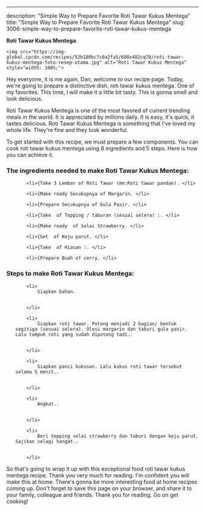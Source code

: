 ---
description: "Simple Way to Prepare Favorite Roti Tawar Kukus Mentega"
title: "Simple Way to Prepare Favorite Roti Tawar Kukus Mentega"
slug: 3006-simple-way-to-prepare-favorite-roti-tawar-kukus-mentega

<p>
	<strong>Roti Tawar Kukus Mentega</strong>. 
	
</p>
<p>
	
	<img src="https://img-global.cpcdn.com/recipes/52b180bc7c0a2fa5/680x482cq70/roti-tawar-kukus-mentega-foto-resep-utama.jpg" alt="Roti Tawar Kukus Mentega" style="width: 100%;">
	
	
</p>
<p>
	Hey everyone, it is me again, Dan, welcome to our recipe page. Today, we're going to prepare a distinctive dish, roti tawar kukus mentega. One of my favorites. This time, I will make it a little bit tasty. This is gonna smell and look delicious.
</p>
	
<p>
	Roti Tawar Kukus Mentega is one of the most favored of current trending meals in the world. It is appreciated by millions daily. It is easy, it's quick, it tastes delicious. Roti Tawar Kukus Mentega is something that I've loved my whole life. They're fine and they look wonderful.
</p>
<p>
	
</p>

<p>
To get started with this recipe, we must prepare a few components. You can cook roti tawar kukus mentega using 8 ingredients and 5 steps. Here is how you can achieve it.
</p>

<h3>The ingredients needed to make Roti Tawar Kukus Mentega:</h3>

<ol>
	
		<li>{Take 3 Lembar of Roti Tawar (me:Roti tawar pandan). </li>
	
		<li>{Make ready Secukupnya of Margarin. </li>
	
		<li>{Prepare Secukupnya of Gula Pasir. </li>
	
		<li>{Take  of Topping / taburan (sesuai selera) :. </li>
	
		<li>{Make ready  of Selai Strawberry. </li>
	
		<li>{Get  of Keju parut. </li>
	
		<li>{Take  of Hiasan :. </li>
	
		<li>{Prepare Buah of cerry. </li>
	
</ol>
<p>
	
</p>

<h3>Steps to make Roti Tawar Kukus Mentega:</h3>

<ol>
	
		<li>
			Siapkan bahan.
			
			
		</li>
	
		<li>
			Siapkan roti tawar. Potong menjadi 2 bagian/ bentuk segitiga (sesuai selera). Olesi margarin dan taburi gula pasir. Lalu tumpuk roti yang sudah dipotong tadi..
			
			
		</li>
	
		<li>
			Siapkan panci kukusan. Lalu kukus roti tawar tersebut selama 5 menit..
			
			
		</li>
	
		<li>
			Angkat..
			
			
		</li>
	
		<li>
			Beri topping selai strawberry dan taburi dengan keju parut. Sajikan selagi hangat..
			
			
		</li>
	
</ol>

<p>
	
</p>

<p>
	So that's going to wrap it up with this exceptional food roti tawar kukus mentega recipe. Thank you very much for reading. I'm confident you will make this at home. There's gonna be more interesting food at home recipes coming up. Don't forget to save this page on your browser, and share it to your family, colleague and friends. Thank you for reading. Go on get cooking!
</p>
